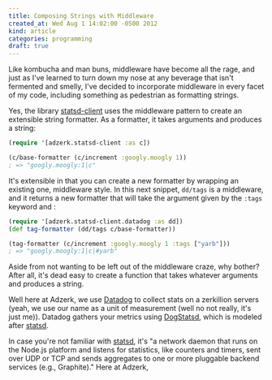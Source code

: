 ```yaml
---
title: Composing Strings with Middleware
created_at: Wed Aug 1 14:02:00 -0500 2012
kind: article
categories: programming
draft: true
---
```


Like kombucha and man buns, middleware have become all the rage, and
just as I've learned to turn down my nose at any beverage that isn't
fermented and smelly, I've decided to incorporate middleware in every
facet of my code, including something as pedestrian as formatting
strings.

Yes, the library
[statsd-client](https://github.com/adzerk-oss/statsd-client) uses the
middleware pattern to create an extensible string formatter. As a
formatter, it takes arguments and produces a string:

```clojure
(require '[adzerk.statsd-client :as c])

(c/base-formatter (c/increment :googly.moogly 1))
; => "googly.moogly:1|c"
```

It's extensible in that you can create a new formatter by wrapping an
existing one, middleware style. In this next snippet, `dd/tags` is a
middleware, and it returns a new formatter that will take the argument
given by the `:tags` keyword and :

```clojure
(require '[adzerk.statsd-client.datadog :as dd])
(def tag-formatter (dd/tags c/base-formatter))

(tag-formatter (c/increment :googly.moogly 1 :tags ["yarb"]))
; => "googly.moogly:1|c|#yarb"
```

Aside from not wanting to be left out of the middleware craze, why
bother? After all, it's dead easy to create a function that takes
whatever arguments and produces a string.

Well here at Adzerk, we use [Datadog](https://www.datadoghq.com/) to
collect stats on a zerkillion servers (yeah, we use our name as a unit
of measurement (well no not really, it's just me)). Datadog gathers
your metrics using
[DogStatsd](http://docs.datadoghq.com/guides/dogstatsd/), which is
modeled after [statsd](https://github.com/etsy/statsd).

In case you're not familiar with
[statsd](https://github.com/etsy/statsd), it's "a network daemon that
runs on the Node.js platform and listens for statistics, like counters
and timers, sent over UDP or TCP and sends aggregates to one or more
pluggable backend services (e.g., Graphite)." Here at Adzerk, 

